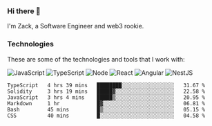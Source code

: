 ### Hi there 👋
I'm Zack, a Software Engineer and web3 rookie.

### Technologies
These are some of the technologies and tools that I work with:

![JavaScript](https://img.shields.io/badge/JavaScript-323330.svg?logo=javascript&logoColor=F7DF1E) 
![TypeScript](https://img.shields.io/badge/TypeScript-007ACC.svg?logo=typescript&logoColor=white) 
![Node](https://img.shields.io/badge/Node.js-43853D.svg?logo=node.js&logoColor=white)
![React](https://img.shields.io/badge/React-20232a.svg?logo=react&logoColor=61DAFB) 
![Angular](https://img.shields.io/badge/Angular-E23237.svg?logo=angularjs&logoColor=white)
![NestJS](https://img.shields.io/badge/NestJS-E0234E?logo=nestjs&logoColor=white)

<!--START_SECTION:waka-->

```text
TypeScript   4 hrs 39 mins   ████████░░░░░░░░░░░░░░░░░   31.67 %
Solidity     3 hrs 19 mins   █████▓░░░░░░░░░░░░░░░░░░░   22.58 %
JavaScript   3 hrs 4 mins    █████▒░░░░░░░░░░░░░░░░░░░   20.95 %
Markdown     1 hr            █▓░░░░░░░░░░░░░░░░░░░░░░░   06.81 %
Bash         45 mins         █▒░░░░░░░░░░░░░░░░░░░░░░░   05.15 %
CSS          40 mins         █░░░░░░░░░░░░░░░░░░░░░░░░   04.58 %
```

<!--END_SECTION:waka-->
